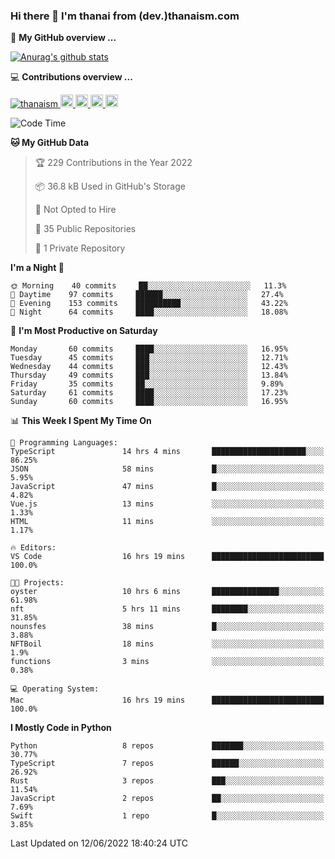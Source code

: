 ### Hi there 👋 I'm thanai from (dev.)thanaism.com

<!-- バッジ関連 -->
<!--
メイン：https://shields.io/category/social
GitHub view：https://github.com/antonkomarev/github-profile-views-counter
Qiita contributions：https://qiita.com/mikkame/items/f2c60d9caf8a8e38ec50
 -->

🍎 **My GitHub overview ...**

<!-- GitHubトロフィー -->
<!--
https://github.com/ryo-ma/github-profile-trophy
 -->

<!-- [![trophy](https://github-profile-trophy.vercel.app/?username=thanaism)](https://github.com/thanaism/thanaism) -->

<!-- GitHubステータス -->
<!--
https://github.com/anuraghazra/github-readme-stats
 -->

[![Anurag's github stats](https://github-readme-stats.vercel.app/api?username=thanaism&count_private=true&show_icons=true)](https://github.com/thanaism/thanaism)

<!-- [![ReadMe Card](https://github-readme-stats.vercel.app/api/pin/?username=thanaism&repo=thanaism)](https://github.com/thanaism/thanaism) -->

<!-- Skill icons -->
<!--
https://rahuldkjain.github.io/gh-profile-readme-generator/
 -->

💻 **Contributions overview ...**

<p align="left">

  <a href="https://github.com/thanaism/thanaism/">
    <img src="https://komarev.com/ghpvc/?username=thanaism" alt="thanaism" />
  </a>
  <a href="http://twitter.com/okinawa__noodle">
    <img height="20" src="https://img.shields.io/twitter/follow/okinawa__noodle?label=Twitter&logo=twitter&style=flat" />
  </a>
  <a href="https://github.com/thanaism">
    <img height="20" src="https://img.shields.io/github/followers/thanaism?label=follow&logo=github&style=flat" />
  </a>
  <!-- <a href="https://www.reddit.com/user/thanaism">
    <img height="20" src="https://img.shields.io/reddit/user-karma/combined/thanaism?label=Reddit&logo=reddit&style=flat" />
  </a>
  <a href="https://stackoverflow.com/users/5720201/thanaism">
    <img height="20" src="https://img.shields.io/stackexchange/stackoverflow/r/5720201?label=StackOverflow&logo=stack-overflow&style=flat" /> -->
  </a>
  <a href="http://qiita.com/thanai">
    <img height="20" src="https://qiita-badge.apiapi.app/s/thanai/posts.svg" />
  </a>
  <//qiita.com/thanai">
    <img height="20" src="https://qiita-badge.apiapi.app/s/thanai/contributions.svg" />
  </a>
</p>

<!--START_SECTION:waka-->
![Code Time](http://img.shields.io/badge/Code%20Time-0%20secs-blue)

**🐱 My GitHub Data** 

> 🏆 229 Contributions in the Year 2022
 > 
> 📦 36.8 kB Used in GitHub's Storage 
 > 
> 🚫 Not Opted to Hire
 > 
> 📜 35 Public Repositories 
 > 
> 🔑 1 Private Repository 
 > 
**I'm a Night 🦉** 

```text
🌞 Morning    40 commits     ██░░░░░░░░░░░░░░░░░░░░░░░   11.3% 
🌆 Daytime    97 commits     ██████░░░░░░░░░░░░░░░░░░░   27.4% 
🌃 Evening    153 commits    ██████████░░░░░░░░░░░░░░░   43.22% 
🌙 Night      64 commits     ████░░░░░░░░░░░░░░░░░░░░░   18.08%

```
📅 **I'm Most Productive on Saturday** 

```text
Monday       60 commits     ████░░░░░░░░░░░░░░░░░░░░░   16.95% 
Tuesday      45 commits     ███░░░░░░░░░░░░░░░░░░░░░░   12.71% 
Wednesday    44 commits     ███░░░░░░░░░░░░░░░░░░░░░░   12.43% 
Thursday     49 commits     ███░░░░░░░░░░░░░░░░░░░░░░   13.84% 
Friday       35 commits     ██░░░░░░░░░░░░░░░░░░░░░░░   9.89% 
Saturday     61 commits     ████░░░░░░░░░░░░░░░░░░░░░   17.23% 
Sunday       60 commits     ████░░░░░░░░░░░░░░░░░░░░░   16.95%

```


📊 **This Week I Spent My Time On** 

```text
💬 Programming Languages: 
TypeScript               14 hrs 4 mins       █████████████████████░░░░   86.25% 
JSON                     58 mins             █░░░░░░░░░░░░░░░░░░░░░░░░   5.95% 
JavaScript               47 mins             █░░░░░░░░░░░░░░░░░░░░░░░░   4.82% 
Vue.js                   13 mins             ░░░░░░░░░░░░░░░░░░░░░░░░░   1.33% 
HTML                     11 mins             ░░░░░░░░░░░░░░░░░░░░░░░░░   1.17%

🔥 Editors: 
VS Code                  16 hrs 19 mins      █████████████████████████   100.0%

🐱‍💻 Projects: 
oyster                   10 hrs 6 mins       ███████████████░░░░░░░░░░   61.98% 
nft                      5 hrs 11 mins       ████████░░░░░░░░░░░░░░░░░   31.85% 
nounsfes                 38 mins             █░░░░░░░░░░░░░░░░░░░░░░░░   3.88% 
NFTBoil                  18 mins             ░░░░░░░░░░░░░░░░░░░░░░░░░   1.9% 
functions                3 mins              ░░░░░░░░░░░░░░░░░░░░░░░░░   0.38%

💻 Operating System: 
Mac                      16 hrs 19 mins      █████████████████████████   100.0%

```

**I Mostly Code in Python** 

```text
Python                   8 repos             ███████░░░░░░░░░░░░░░░░░░   30.77% 
TypeScript               7 repos             ██████░░░░░░░░░░░░░░░░░░░   26.92% 
Rust                     3 repos             ███░░░░░░░░░░░░░░░░░░░░░░   11.54% 
JavaScript               2 repos             ██░░░░░░░░░░░░░░░░░░░░░░░   7.69% 
Swift                    1 repo              █░░░░░░░░░░░░░░░░░░░░░░░░   3.85%

```



 Last Updated on 12/06/2022 18:40:24 UTC
<!--END_SECTION:waka-->
